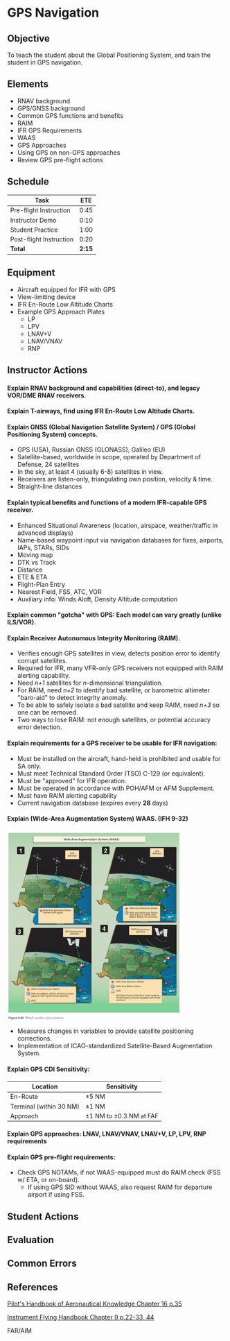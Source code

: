 # GPS Navigation

## Objective
To teach the student about the Global Positioning System, and train the student in GPS navigation.

## Elements
- RNAV background
- GPS/GNSS background
- Common GPS functions and benefits
- RAIM
- IFR GPS Requirements
- WAAS
- GPS Approaches
- Using GPS on non-GPS approaches
- Review GPS pre-flight actions

## Schedule

| Task | ETE |
| ---- | --- |
| Pre-flight Instruction | 0:45 |
| Instructor Demo | 0:10 |
| Student Practice | 1:00 |
| Post-flight Instruction | 0:20 |
| **Total** | **2:15** |

## Equipment
- Aircraft equipped for IFR with GPS
- View-limiting device
- IFR En-Route Low Altitude Charts
- Example GPS Approach Plates
    - LP
    - LPV
    - LNAV+V
    - LNAV/VNAV
    - RNP

## Instructor Actions

#### Explain RNAV background and capabilities (direct-to), and legacy VOR/DME RNAV receivers.

#### Explain T-airways, find using IFR En-Route Low Altitude Charts.

#### Explain GNSS (Global Navigation Satellite System) / GPS (Global Positioning System) concepts.
- GPS (USA), Russian GNSS (GLONASS), Galileo (EU)
- Satellite-based, worldwide in scope, operated by Department of Defense, 24 satellites
- In the sky, at least 4 (usually 6-8) satellites in view.
- Receivers are listen-only, triangulating own position, velocity & time.
- Straight-line distances

#### Explain typical benefits and functions of a modern IFR-capable GPS receiver.
- Enhanced Situational Awareness (location, airspace, weather/traffic in advanced displays)
- Name-based waypoint input via navigation databases for fixes, airports, IAPs, STARs, SIDs
- Moving map
- DTK vs Track
- Distance
- ETE & ETA
- Flight-Plan Entry
- Nearest Field, FSS, ATC, VOR
- Auxiliary info: Winds Aloft, Density Altitude computation

#### Explain common "gotcha" with GPS: Each model can vary greatly (unlike ILS/VOR).

#### Explain Receiver Autonomous Integrity Monitoring (RAIM).
- Verifies enough GPS satellites in view, detects position error to identify corrupt satellites.
- Required for IFR, many VFR-only GPS receivers not equipped with RAIM alerting capability.
- Need _n+1_ satellites for _n_-dimensional triangulation.
- For RAIM, need _n+2_ to identify bad satellite, or barometric altimeter "baro-aid" to detect integrity anomaly.
- To be able to safely isolate a bad satellite and keep RAIM, need _n+3_ so one can be removed.
- Two ways to lose RAIM: not enough satellites, or potential accuracy error detection.

#### Explain requirements for a GPS receiver to be usable for IFR navigation:
- Must be installed on the aircraft, hand-held is prohibited and usable for SA only.
- Must meet Technical Standard Order (TSO) C-129 (or equivalent).
- Must be "approved" for IFR operation.
- Must be operated in accordance with POH/AFM or AFM Supplement.
- Must have RAIM alerting capability
- Current navigation database (expires every **28** days)

#### Explain (Wide-Area Augmentation System) WAAS. (IFH 9-32)

<img src="images/waas-ifh-9-29.png" width="400" />

- Measures changes in variables to provide satellite positioning corrections.
- Implementation of ICAO-standardized Satellite-Based Augmentation System.
<div style="clear: both;" />

#### Explain GPS CDI Sensitivity:
| Location | Sensitivity |
| -------- | ----------- |
| En-Route | ±5 NM |
| Terminal (within 30 NM) | ±1 NM |
| Approach | ±1 NM to ±0.3 NM at FAF |

#### Explain GPS approaches: LNAV, LNAV/VNAV, LNAV+V, LP, LPV, RNP requirements

#### Explain GPS pre-flight requirements:
- Check GPS NOTAMs, if not WAAS-equipped must do RAIM check (FSS w/ ETA, or on-board).
    - If using GPS SID without WAAS, also request RAIM for departure airport if using FSS.

## Student Actions

## Evaluation

## Common Errors

## References
[Pilot's Handbook of Aeronautical Knowledge Chapter 16 p.35](https://www.faa.gov/regulations_policies/handbooks_manuals/aviation/phak/media/18_phak_ch16.pdf)

[Instrument Flying Handbook Chapter 9 p.22-33, 44](https://www.faa.gov/regulations_policies/handbooks_manuals/aviation/media/FAA-H-8083-15B.pdf)

FAR/AIM